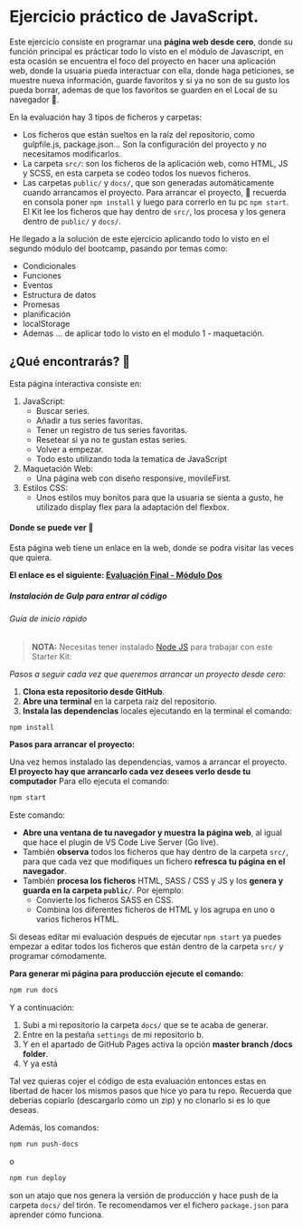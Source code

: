 # Ejercicio práctico de JavaScript.

Este ejercicio consiste en programar una **página web desde cero**, donde su función principal es prácticar todo lo visto en el módulo de Javascript, en esta ocasión se encuentra el foco del proyecto en hacer una aplicación web, donde la usuaria pueda interactuar con ella, donde haga peticiones, se muestre nueva información, guarde favoritos y si ya no son de su gusto los pueda borrar, ademas de que los favoritos se guarden en el Local de su navegador 💚. 

En la evaluación hay 3 tipos de ficheros y carpetas:

- Los ficheros que están sueltos en la raíz del repositorio, como gulpfile.js, package.json... Son la configuración del proyecto y no necesitamos modificarlos.
- La carpeta `src/`: son los ficheros de la aplicación web, como HTML, JS y SCSS, en esta carpeta se codeo todos los nuevos ficheros.
- Las carpetas `public/` y `docs/`, que son generadas automáticamente cuando arrancamos el proyecto. Para arrancar el proyecto, 🧠 recuerda  en consola poner `npm install` y luego para correrlo en tu pc `npm start`. El Kit lee los ficheros que hay dentro de `src/`, los procesa y los genera dentro de `public/` y `docs/`.

He llegado a la solución de este ejercicio aplicando todo lo visto en el segundo módulo del bootcamp, pasando por temas como:  

- Condicionales
- Funciones
- Eventos
- Estructura de datos
- Promesas
- planificación 
- localStorage
- Ademas ... de aplicar todo lo visto en el modulo 1 - maquetación.
## ¿Qué encontrarás? 📖

Esta página interactiva consiste en:

1. JavaScript: 
    - Buscar series.
    - Añadir a tus series favoritas.
    - Tener un registro de tus series favoritas.
    - Resetear si ya no te gustan estas series.
    - Volver a empezar. 
    - Todo esto utilizando toda la tematica de JavaScript
1. Maquetación Web: 
    - Una página web con diseño responsive, movileFirst.
2. Estilos CSS:
    - Unos estilos muy bonitos para que la usuaria se sienta a gusto, he utilizado display flex para la adaptación del flexbox.

#### Donde se puede ver 👀
Esta página web tiene un enlace en la web, donde se podra visitar las veces que quiera.

**El enlace es el siguiente: [Evaluación Final - Módulo Dos](URL "http://beta.adalab.es/modulo-2-evaluacion-final-Vianam92/")**

##### Instalación de Gulp para entrar al código 

###### Guía de inicio rápido

> **NOTA:** Necesitas tener instalado [Node JS](https://nodejs.org/) para trabajar con este Starter Kit:

*Pasos a seguir cada vez que queremos arrancar un proyecto desde cero:*

1. **Clona esta repositorio desde GitHub**.
1. **Abre una terminal** en la carpeta raíz del repositorio.
1. **Instala las dependencias** locales ejecutando en la terminal el comando:

```bash
npm install
```

**Pasos para arrancar el proyecto:**

Una vez hemos instalado las dependencias, vamos a arrancar el proyecto. **El proyecto hay que arrancarlo cada vez desees verlo desde tu computador** Para ello ejecuta el comando:

```bash
npm start
```

Este comando:

- **Abre una ventana de tu navegador y muestra la página web**, al igual que hace el plugin de VS Code Live Server (Go live).
- También **observa** todos los ficheros que hay dentro de la carpeta `src/`, para que cada vez que modifiques un fichero **refresca tu página en el navegador**.
- También **procesa los ficheros** HTML, SASS / CSS y JS y los **genera y guarda en la carpeta `public/`**. Por ejemplo:
   - Convierte los ficheros SASS en CSS.
   - Combina los diferentes ficheros de HTML y los agrupa en uno o varios ficheros HTML.

Si deseas editar mi evaluación después de ejecutar `npm start` ya puedes empezar a editar todos los ficheros que están dentro de la carpeta `src/` y programar cómodamente.

**Para generar mi página para producción ejecute el comando:**

```bash
npm run docs
```
Y a continuación:

1. Subi a mi repositorio la carpeta `docs/` que se te acaba de generar.
1. Entre en la pestaña `settings` de mi repositorio b.
1. Y en el apartado de GitHub Pages activa la opción **master branch /docs folder**.
1. Y ya está

Tal vez quieras cojer el código de esta evaluación entonces estas en libertad de hacer los mismos pasos que hice yo para tu repo. Recuerda que deberias copiarlo (descargarlo como un zip) y no clonarlo si es lo que deseas. 

Además, los comandos:

```bash
npm run push-docs
```
o

```bash
npm run deploy
```

son un atajo que nos genera la versión de producción y hace push de la carpeta `docs/` del tirón. Te recomendamos ver el fichero `package.json` para aprender cómo funciona.
